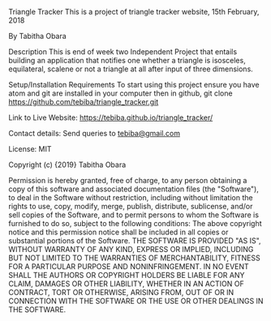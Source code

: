 Triangle Tracker
This is a project of triangle tracker website, 15th February, 2018

By Tabitha Obara

Description
This is end of week two Independent Project that entails building an application that notifies one whether a triangle is isosceles, equilateral, scalene or not a triangle at all after input of three dimensions.

Setup/Installation Requirements
To start using this project ensure you have atom and git are installed in your computer then in github, git clone https://github.com/tebiba/triangle_tracker.git


Link to Live Website:
https://tebiba.github.io/triangle_tracker/

Contact details:
Send queries to tebiba@gmail.com

License:
MIT

Copyright (c) {2019} Tabitha Obara

Permission is hereby granted, free of charge, to any person obtaining a copy of this software and associated documentation files (the "Software"), to deal in the Software without restriction, including without limitation the rights to use, copy, modify, merge, publish, distribute, sublicense, and/or sell copies of the Software, and to permit persons to whom the Software is furnished to do so, subject to the following conditions:
The above copyright notice and this permission notice shall be included in all
copies or substantial portions of the Software.
THE SOFTWARE IS PROVIDED "AS IS", WITHOUT WARRANTY OF ANY KIND, EXPRESS OR IMPLIED, INCLUDING BUT NOT LIMITED TO THE WARRANTIES OF MERCHANTABILITY, FITNESS FOR A PARTICULAR PURPOSE AND NONINFRINGEMENT. IN NO EVENT SHALL THE AUTHORS OR COPYRIGHT HOLDERS BE LIABLE FOR ANY CLAIM, DAMAGES OR OTHER LIABILITY, WHETHER IN AN ACTION OF CONTRACT, TORT OR OTHERWISE, ARISING FROM, OUT OF OR IN CONNECTION WITH THE SOFTWARE OR THE USE OR OTHER DEALINGS IN THE SOFTWARE.
